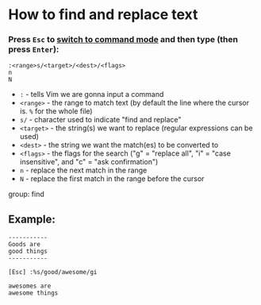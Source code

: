 # How to find and replace text

### Press `Esc` to [switch to command mode](/vim/how-to-switch-to-command-mode) and then type (then press `Enter`):

```text
:<range>s/<target>/<dest>/<flags>
n
N
```

- ``:`` - tells Vim we are gonna input a command
- ``<range>`` - the range to match text (by default the line where the cursor is. ``%`` for the whole file)
- `s/` - character used to indicate "find and replace"
- ``<target>`` - the string(s) we want to replace (regular expressions can be used)
- ``<dest>`` - the string we want the match(es) to be converted to
- ``<flags>`` - the flags for the search ("g" = "replace all", "i" = "case insensitive", and "c" = "ask confirmation")
- ```n``` - replace the next match in the range
- ```N``` - replace the first match in the range before the cursor

group: find

## Example: 
```text
-----------
Goods are
good things
-----------

[Esc] :%s/good/awesome/gi

```
```
awesomes are
awesome things
```

